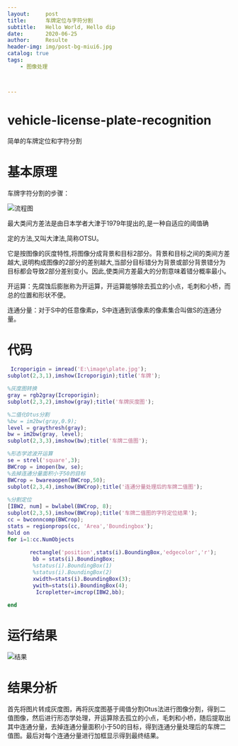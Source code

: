 ```yaml
---
layout:     post                    
title:      车牌定位与字符分割               
subtitle:   Hello World, Hello dip 
date:       2020-06-25              
author:     Resulte                      
header-img: img/post-bg-miui6.jpg  
catalog: true                       
tags:                               
    - 图像处理



---
```


# vehicle-license-plate-recognition

简单的车牌定位和字符分割

# 基本原理

车牌字符分割的步骤：

![流程图](https://edu-boker.oss-cn-beijing.aliyuncs.com/dip/1.png)

最大类间方差法是由日本学者大津于1979年提出的,是一种自适应的阈值确

定的方法,又叫大津法,简称OTSU。

它是按图像的灰度特性,将图像分成背景和目标2部分。背景和目标之间的类间方差越大,说明构成图像的2部分的差别越大,当部分目标错分为背景或部分背景错分为目标都会导致2部分差别变小。因此,使类间方差最大的分割意味着错分概率最小。

开运算：先腐蚀后膨胀称为开运算，开运算能够除去孤立的小点，毛刺和小桥，而总的位置和形状不便。

连通分量：对于S中的任意像素p，S中连通到该像素的像素集合叫做S的连通分量。

# 代码

```matlab
 Icroporigin = imread('E:\image\plate.jpg');
subplot(2,3,1),imshow(Icroporigin);title('车牌');

%灰度图转换
gray = rgb2gray(Icroporigin);
subplot(2,3,2),imshow(gray);title('车牌灰度图');

%二值化Otus分割
%bw = im2bw(gray,0.9);
level = graythresh(gray);
bw = im2bw(gray, level);
subplot(2,3,3),imshow(bw);title('车牌二值图');

%形态学滤波开运算
se = strel('square',3);
BWCrop = imopen(bw, se);
%去掉连通分量面积小于50的目标
BWCrop = bwareaopen(BWCrop,50);
subplot(2,3,4),imshow(BWCrop);title('连通分量处理后的车牌二值图');
 
%分割定位
[IBW2, num] = bwlabel(BWCrop, 8);
subplot(2,3,5),imshow(BWCrop);title('车牌二值图的字符定位结果');
cc = bwconncomp(BWCrop);
stats = regionprops(cc, 'Area','Boundingbox');
hold on
for i=1:cc.NumObjects
      
       rectangle('position',stats(i).BoundingBox,'edgecolor','r');
        bb = stats(i).BoundingBox;
        %status(i).BoundingBox(1)
        %status(i).BoundingBox(2)
        xwidth=stats(i).BoundingBox(3);
        ywith=stats(i).BoundingBox(4);
         Icropletter=imcrop(IBW2,bb);
      
end
```



# 运行结果

![结果](https://edu-boker.oss-cn-beijing.aliyuncs.com/dip/11.png)

# 结果分析

首先将图片转成灰度图，再将灰度图基于阈值分割Otus法进行图像分割，得到二值图像，然后进行形态学处理，开运算除去孤立的小点，毛刺和小桥，随后提取出其中连通分量，去掉连通分量面积小于50的目标，得到连通分量处理后的车牌二值图。最后对每个连通分量进行加框显示得到最终结果。